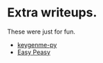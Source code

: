 # Extra writeups.

These were just for fun.

* [keygenme-py](./keygenme-py/)
* [Easy Peasy](./easy-peasy/)
